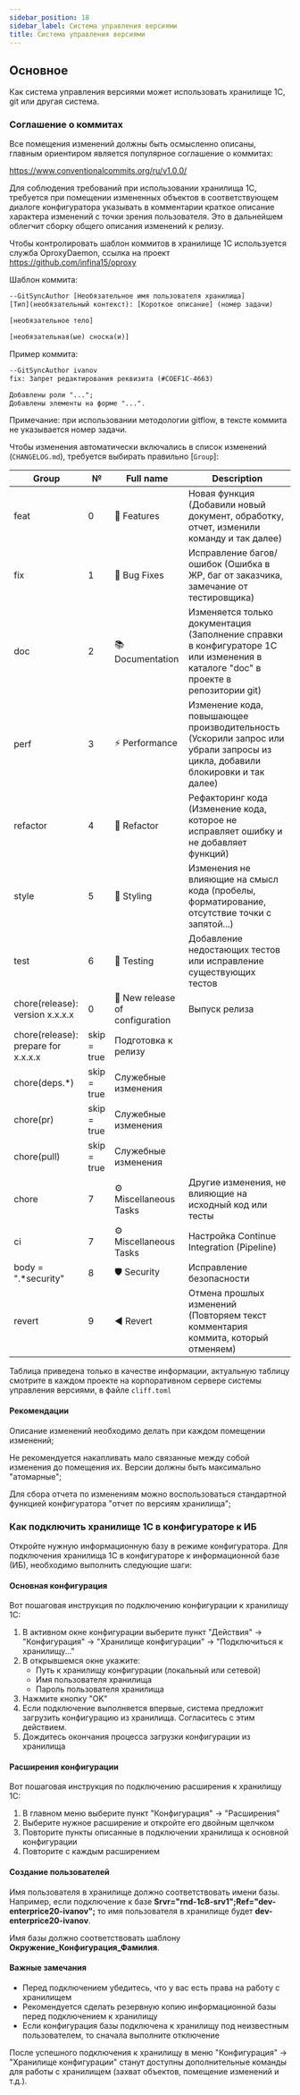 ```yaml
---
sidebar_position: 18
sidebar_label: Система управления версиями
title: Система управления версиями
---
```


## Основное

Как система управления версиями может использовать хранилище 1С, git или другая система.

### Соглашение о коммитах

Все помещения изменений должны быть осмысленно описаны, главным ориентиром является популярное соглашение о коммитах:

https://www.conventionalcommits.org/ru/v1.0.0/

Для соблюдения требований при использовании хранилища 1С, требуется при помещении измененных объектов в соответствующем диалоге конфигуратора указывать в комментарии краткое описание характера изменений с точки зрения пользователя. Это в дальнейшем облегчит сборку общего описания изменений к релизу.

Чтобы контролировать шаблон коммитов в хранилище 1С используется служба OproxyDaemon, ссылка на проект https://github.com/infina15/oproxy

Шаблон коммита:

```txt
--GitSyncAuthor [Необязательное имя пользователя хранилища]
[Тип](необязательный контекст): [Короткое описание] (номер задачи)

[необязательное тело]

[необязательная(ые) сноска(и)]
```

Пример коммита:

```txt
--GitSyncAuthor ivanov
fix: Запрет редактирования реквизита (#COEF1C-4663)

Добавлены роли "...";
Добавлены элементы на форме "...".
```

Примечание: при использовании методологии gitflow, в тексте коммита не указывается номер задачи.

Чтобы изменения автоматически включались в список изменений (`CHANGELOG.md`), требуется выбирать правильно [`Group`]:

| Group | № | Full name | Description |
|-------|---|-----------|-------------|
| feat  | 0 | 🚀 Features | Новая функция (Добавили новый документ, обработку, отчет, изменили команду и так далее) |
| fix   | 1 | 🐛 Bug Fixes | Исправление багов/ошибок (Ошибка в ЖР, баг от заказчика, замечание от тестировщика) |
| doc   | 2 | 📚 Documentation | Изменяется только документация (Заполнение справки в конфигураторе 1С или изменения в каталоге "doc" в проекте в репозитории git) |
| perf  | 3 | ⚡ Performance | Изменение кода, повышающее производительность (Ускорили запрос или убрали запросы из цикла, добавили блокировки и так далее) |
| refactor | 4 | 🚜 Refactor | Рефакторинг кода (Изменение кода, которое не исправляет ошибку и не добавляет функций) |
| style | 5 | 🎨 Styling | Изменения не влияющие на смысл кода (пробелы, форматирование, отсутствие точки с запятой...) |
| test  | 6 | 🧪 Testing | Добавление недостающих тестов или исправление существующих тестов |
| chore(release): version x.x.x.x | 0 | 📌 New release of configuration | Выпуск релиза |
| chore(release): prepare for x.x.x.x | skip = true | Подготовка к релизу | |
| chore(deps.*) | skip = true | Служебные изменения | |
| chore(pr) | skip = true | Служебные изменения | |
| chore(pull) | skip = true | Служебные изменения | |
| chore | 7 | ⚙️ Miscellaneous Tasks | Другие изменения, не влияющие на исходный код или тесты |
| ci | 7 | ⚙️ Miscellaneous Tasks | Настройка Continue Integration (Pipeline) |
| body = ".*security" | 8 | 🛡️ Security | Исправление безопасности |
| revert | 9 | ◀️ Revert | Отмена прошлых изменений (Повторяем текст комментария коммита, который отменяем) |

Таблица приведена только в качестве информации, актуальную таблицу смотрите в каждом проекте на корпоративном сервере системы управления версиями, в файле `cliff.toml`

#### Рекомендации

Описание изменений необходимо делать при каждом помещении изменений;

Не рекомендуется накапливать мало связанные между собой изменения до помещения их. Версии должны быть максимально "атомарные";

Для сбора отчета по изменениям можно воспользоваться стандартной функцией конфигуратора "отчет по версиям хранилища";

### Как подключить хранилище 1С в конфигураторе к ИБ

Откройте нужную информационную базу в режиме конфигуратора.
Для подключения хранилища 1С в конфигураторе к информационной базе (ИБ), необходимо выполнить следующие шаги:

#### Основная конфигурация

Вот пошаговая инструкция по подключению конфигурации к хранилищу 1С:

1. В активном окне конфигурации выберите пункт "Действия" → "Конфигурация" → "Хранилище конфигурации" → "Подключиться к хранилищу..."
2. В открывшемся окне укажите:
   - Путь к хранилищу конфигурации (локальный или сетевой)
   - Имя пользователя хранилища
   - Пароль пользователя хранилища
3. Нажмите кнопку "OK"
4. Если подключение выполняется впервые, система предложит загрузить конфигурацию из хранилища. Согласитесь с этим действием.
5. Дождитесь окончания процесса загрузки конфигурации из хранилища

#### Расширения конфигурации

Вот пошаговая инструкция по подключению расширения к хранилищу 1С:

1. В главном меню выберите пункт "Конфигурация" → "Расширения"
2. Выберите нужное расширение и откройте его двойным щелчком
3. Повторите пункты описанные в подключении хранилища к основной конфигурации
4. Повторите с каждым расширением

#### Создание пользователей

Имя пользователя в хранилище должно соответствовать имени базы. Например, если подключение к базе **Srvr="rnd-1c8-srv1";Ref="dev-enterprice20-ivanov";** то имя пользователя в хранилище будет **dev-enterprice20-ivanov**.

Имя базы должно соответствовать шаблону **Окружение_Конфигурация_Фамилия**.

#### Важные замечания

- Перед подключением убедитесь, что у вас есть права на работу с хранилищем
- Рекомендуется сделать резервную копию информационной базы перед подключением к хранилищу
- Если конфигурация базы подключена к хранилищу под неизвестным пользователем, то сначала выполните отключение

После успешного подключения к хранилищу в меню "Конфигурация" → "Хранилище конфигурации" станут доступны дополнительные команды для работы с хранилищем (захват объектов, помещение изменений и т.д.).
